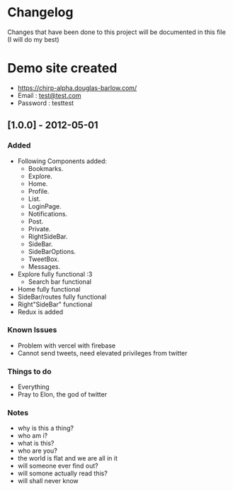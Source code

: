 # Changelog
Changes that have been done to this project will be documented in this file (I will do my best)

# Demo site created
- https://chirp-alpha.douglas-barlow.com/
- Email : test@test.com
- Password : testtest

## [1.0.0] - 2012-05-01
### Added
- Following Components added:
    - Bookmarks.
    - Explore.
    - Home.
    - Profile.
    - List.
    - LoginPage.
    - Notifications.
    - Post.
    - Private.
    - RightSideBar.
    - SideBar.
    - SideBarOptions.
    - TweetBox.
    - Messages.
- Explore fully functional :3
    - Search bar functional
- Home fully functional
- SideBar/routes fully functional 
- Right"SideBar" functional
- Redux is added

### Known Issues
- Problem with vercel with firebase
- Cannot send tweets, need elevated privileges from twitter

### Things to do
- Everything
- Pray to Elon, the god of twitter

### Notes
- why is this a thing?
- who am i?
- what is this?
- who are you?
- the world is flat and we are all in it
- will someone ever find out?
- will somone actually read this?
- will shall never know